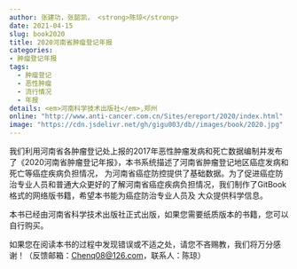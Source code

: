```yaml
---
author: 张建功，张韶凯， <strong>陈琼</strong>
date: 2021-04-15
slug: book2020
title: 2020河南省肿瘤登记年报
categories: 
- 肿瘤登记年报
tags:
  - 肿瘤登记
  - 恶性肿瘤
  - 流行情况
  - 年报
details: <em>河南科学技术出版社</em>,郑州
online: "http://www.anti-cancer.com.cn/Sites/ereport/2020/index.html"
image: "https://cdn.jsdelivr.net/gh/gigu003/db//images/book/2020.jpg"
---
```


我们利用河南省各肿瘤登记处上报的2017年恶性肿瘤发病和死亡数据编制并发布了《2020河南省肿瘤登记年报》，本书系统描述了河南省肿瘤登记地区癌症发病和死亡等癌症疾病负担情况，
为河南省癌症防控提供了基础数据。为了促进癌症防治专业人员和普通大众更好的了解河南省癌症疾病负担情况，我们制作了GitBook格式的网络版书籍，希望本书能为癌症防治专业人员及
大众提供科学信息。

本书已经由河南省科学技术出版社正式出版，如果您需要纸质版本的书籍，您可以自行购买。

如果您在阅读本书的过程中发现错误或不适之处，请您不吝赐教，我们将万分感谢！（反馈邮箱：Chenq08@126.com，联系人：陈琼）